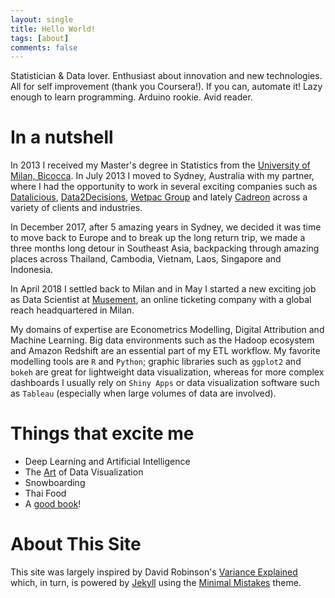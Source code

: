 ```yaml
---
layout: single
title: Hello World!
tags: [about]
comments: false
---
```


Statistician & Data lover. Enthusiast about innovation and new technologies. All for self improvement (thank you Coursera!). If you can, automate it! Lazy enough to learn programming. Arduino rookie. Avid reader.

In a nutshell
============

In 2013 I received my Master's degree in Statistics from the [University of Milan, Bicocca](http://www.unimib.it/go/102/Home/English). In July 2013 I moved to Sydney, Australia with my partner, where I had the opportunity to work in several exciting companies such as [Datalicious](https://www.datalicious.com/), [Data2Decisions](http://data2decisions.com/), [Wetpac Group](https://www.westpac.com.au/) and lately [Cadreon](http://cadreon.com.au/) across a variety of clients and industries. 

In December 2017, after 5 amazing years in Sydney, we decided it was time to move back to Europe and to break up the long return trip, we made a three months long detour in Southeast Asia, backpacking through amazing places across Thailand, Cambodia, Vietnam, Laos, Singapore and Indonesia. 

In April 2018 I settled back to Milan and in May I started a new exciting job as Data Scientist at [Musement](https://www.musement.com/), an online ticketing company with a global reach headquartered in Milan. 

My domains of expertise are Econometrics Modelling, Digital Attribution and Machine Learning. Big data environments such as the Hadoop ecosystem and Amazon Redshift are an essential part of my ETL workflow. My favorite modelling tools are `R` and `Python`; graphic libraries such as `ggplot2` and `bokeh` are great for lightweight data visualization, whereas for more complex dashboards I usually rely on `Shiny Apps` or data visualization software such as `Tableau` (especially when large volumes of data are involved).

Things that excite me
============

* Deep Learning and Artificial Intelligence
* The [Art](https://www.edwardtufte.com/tufte/posters) of Data Visualization
* Snowboarding
* Thai Food
* A [good book](https://rinaldif.github.io/_pages/books/)!

About This Site
=========

This site was largely inspired by David Robinson's [Variance Explained](http://varianceexplained.org) which, in turn, is powered by [Jekyll](http://jekyllrb.com/) using the [Minimal Mistakes](http://mademistakes.com/minimal-mistakes/) theme. 
